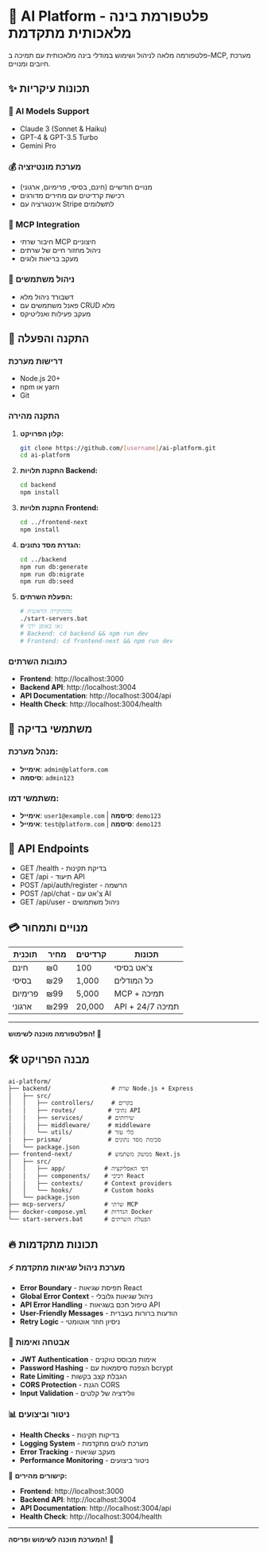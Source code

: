# 🤖 AI Platform - פלטפורמת בינה מלאכותית מתקדמת

פלטפורמה מלאה לניהול ושימוש במודלי בינה מלאכותית עם תמיכה ב-MCP, מערכת חיובים ומנויים.

## ✨ תכונות עיקריות

### 🔮 AI Models Support
- Claude 3 (Sonnet & Haiku)
- GPT-4 & GPT-3.5 Turbo  
- Gemini Pro

### 💰 מערכת מונטיזציה
- מנויים חודשיים (חינם, בסיסי, פרימיום, ארגוני)
- רכישת קרדיטים עם מחירים מדורגים
- אינטגרציה עם Stripe לתשלומים

### 🔌 MCP Integration
- חיבור שרתי MCP חיצוניים
- ניהול מחזור חיים של שרתים
- מעקב בריאות ולוגים

### 👥 ניהול משתמשים
- דשבורד ניהול מלא
- פאנל משתמשים עם CRUD מלא
- מעקב פעילות ואנליטיקס

## 🚀 התקנה והפעלה

### דרישות מערכת
- Node.js 20+
- npm או yarn
- Git

### התקנה מהירה

1. **קלון הפרויקט:**
   ```bash
   git clone https://github.com/[username]/ai-platform.git
   cd ai-platform
   ```

2. **התקנת תלויות Backend:**
   ```bash
   cd backend
   npm install
   ```

3. **התקנת תלויות Frontend:**
   ```bash
   cd ../frontend-next
   npm install
   ```

4. **הגדרת מסד נתונים:**
   ```bash
   cd ../backend
   npm run db:generate
   npm run db:migrate
   npm run db:seed
   ```

5. **הפעלת השרתים:**
   ```bash
   # מהתיקייה הראשית
   ./start-servers.bat
   # או באופן ידני:
   # Backend: cd backend && npm run dev
   # Frontend: cd frontend-next && npm run dev
   ```

### כתובות השרתים
- **Frontend**: http://localhost:3000
- **Backend API**: http://localhost:3004
- **API Documentation**: http://localhost:3004/api
- **Health Check**: http://localhost:3004/health

## 👥 משתמשי בדיקה

### מנהל מערכת:
- **אימייל**: `admin@platform.com`
- **סיסמה**: `admin123`

### משתמשי דמו:
- **אימייל**: `user1@example.com` | **סיסמה**: `demo123`
- **אימייל**: `test@platform.com` | **סיסמה**: `demo123`

## 🔧 API Endpoints

- GET /health - בדיקת תקינות
- GET /api - תיעוד API
- POST /api/auth/register - הרשמה
- POST /api/chat - צ'אט עם AI
- GET /api/user - ניהול משתמשים

## 💳 מנויים ותמחור

| תוכנית | מחיר | קרדיטים | תכונות |
|---------|------|----------|---------|
| חינם | ₪0 | 100 | צ'אט בסיסי |
| בסיסי | ₪29 | 1,000 | כל המודלים |
| פרימיום | ₪99 | 5,000 | MCP + תמיכה |
| ארגוני | ₪299 | 20,000 | API + תמיכה 24/7 |

---

**הפלטפורמה מוכנה לשימוש\! 🎉**

## 🛠️ מבנה הפרויקט

```
ai-platform/
├── backend/                 # שרת Node.js + Express
│   ├── src/
│   │   ├── controllers/     # בקרים
│   │   ├── routes/         # נתיבי API
│   │   ├── services/       # שירותים
│   │   ├── middleware/     # middleware
│   │   └── utils/          # כלי עזר
│   ├── prisma/             # סכימת מסד נתונים
│   └── package.json
├── frontend-next/          # ממשק משתמש Next.js
│   ├── src/
│   │   ├── app/           # דפי האפליקציה
│   │   ├── components/    # רכיבי React
│   │   ├── contexts/      # Context providers
│   │   └── hooks/         # Custom hooks
│   └── package.json
├── mcp-servers/           # שרתי MCP
├── docker-compose.yml     # הגדרות Docker
└── start-servers.bat      # הפעלת השרתים

```

## 🔥 תכונות מתקדמות

### ⚡ מערכת ניהול שגיאות מתקדמת
- **Error Boundary** - תפיסת שגיאות React
- **Global Error Context** - ניהול שגיאות גלובלי
- **API Error Handling** - טיפול חכם בשגיאות API
- **User-Friendly Messages** - הודעות ברורות בעברית
- **Retry Logic** - ניסיון חוזר אוטומטי

### 🔐 אבטחה ואימות
- **JWT Authentication** - אימות מבוסס טוקנים
- **Password Hashing** - הצפנת סיסמאות עם bcrypt
- **Rate Limiting** - הגבלת קצב בקשות
- **CORS Protection** - הגנת CORS
- **Input Validation** - וולידציה של קלטים

### 📊 ניטור וביצועים
- **Health Checks** - בדיקות תקינות
- **Logging System** - מערכת לוגים מתקדמת
- **Error Tracking** - מעקב שגיאות
- **Performance Monitoring** - ניטור ביצועים

🔗 **קישורים מהירים:**
- **Frontend**: http://localhost:3000
- **Backend API**: http://localhost:3004
- **API Documentation**: http://localhost:3004/api
- **Health Check**: http://localhost:3004/health

---

**המערכת מוכנה לשימוש ופריסה!** 🚀
